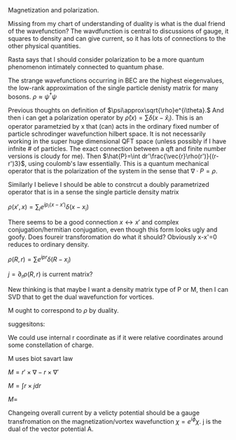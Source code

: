 Magnetization and polarization.

Missing from my chart of understanding of duality is what is the dual
friend of the wavefunction? The wavdfunction is central to discussions
of gauge, it squares to density and can give current, so it has lots of
connections to the other physical quantities.

Rasta says that I should consider polarization to be a more quantum
phenomenon intimately connected to quantum phase.

The strange wavefunctions occurring in BEC are the highest eiegenvalues,
the low-rank approximation of the single particle denisty matrix for
many bosons. $\rho\approx\psi^{\dagger}\psi$

Previous thoughts on definition of $\psi\approx\sqrt{\rho}e^{i\theta}.$
And then i can get a polarization operator by
$\hat{\rho}(x)=\sum\delta(x-\hat{x}_{i})$. This is an operator
parametzied by x that (can) acts in the ordinary fixed number of
particle schrodinger wavefunction hilbert space. It is not necessarily
working in the super huge dimensional QFT space (unless possibly if I
have infnite \# of particles. The exact connection between a qft and
finite number versions is cloudy for me). Then
$\hat{P}=\int dr'\frac{\vec{r}\rho(r')}{(r-r')3}$, using coulomb's law
essentially. This is a quantum mechanical operator that is the
polarization of the system in the sense that $\nabla\cdot P=\rho$.

Similarly I believe I should be able to constrcut a doubly parametrized
operator that is in a sense the single particle density matrix

$\rho(x',x)=\sum_{i}e^{ip_{i}(x-x')}\delta(x-x_{i})$

There seems to be a good connection $x\leftrightarrow x'$ and complex
conjugation/hermitian conjugation, even though this form looks ugly and
goofy. Does foureir transforomation do what it should? Obviously x-x'=0
reduces to ordinary density.

$\rho(R,r)=\sum e^{ipr}\delta(R-x_{i})$

$j=\partial_{r}\rho(R,r)$ is current matrix?

New thinking is that maybe I want a density matrix type of P or M, then
I can SVD that to get the dual wavefunction for vortices.

M ought to correspond to $\rho$ by duality.

suggesitons:

We could use internal r coordinate as if it were relative coordinates
around some constellation of charge.

M uses biot savart law

$M=r'\times\nabla-r\times\nabla'$

$M=\int r\times jdr$

$M=$

Changeing overall current by a velicty potential should be a gauge
transfromation on the magnetization/vortex wavefunction
$\chi=e^{i\phi}\chi$. j is the dual of the vector potential A.
